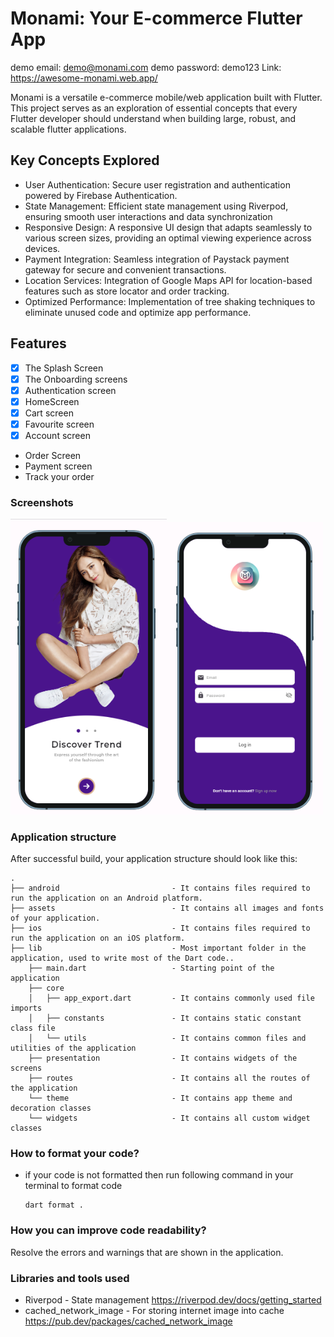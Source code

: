 # Monami: Your E-commerce Flutter App
demo email: demo@monami.com
demo password: demo123
Link: https://awesome-monami.web.app/

Monami is a versatile e-commerce mobile/web application built with Flutter. This project serves as an exploration of essential concepts that every Flutter developer should understand when building large, robust, and scalable flutter applications.

## Key Concepts Explored

- User Authentication: Secure user registration and authentication powered by Firebase Authentication.
- State Management: Efficient state management using Riverpod, ensuring smooth user interactions and data synchronization
- Responsive Design: A responsive UI design that adapts seamlessly to various screen sizes, providing an optimal viewing experience across devices.
- Payment Integration: Seamless integration of Paystack payment gateway for secure and convenient transactions.
- Location Services: Integration of Google Maps API for location-based features such as store locator and order tracking.
- Optimized Performance: Implementation of tree shaking techniques to eliminate unused code and optimize app performance.

## Features

- [x] The Splash Screen
- [x] The Onboarding screens
- [x] Authentication screen
- [x] HomeScreen
- [x] Cart screen
- [x] Favourite screen
- [x] Account screen
- Order Screen
- Payment screen
- Track your order

### Screenshots

<img src="screens/onb.png" width="250"><img src="screens/login.png" width="250">

### Application structure

After successful build, your application structure should look like this:

```
.
├── android                         - It contains files required to run the application on an Android platform.
├── assets                          - It contains all images and fonts of your application.
├── ios                             - It contains files required to run the application on an iOS platform.
├── lib                             - Most important folder in the application, used to write most of the Dart code..
    ├── main.dart                   - Starting point of the application
    ├── core
    │   ├── app_export.dart         - It contains commonly used file imports
    │   ├── constants               - It contains static constant class file
    │   └── utils                   - It contains common files and utilities of the application
    ├── presentation                - It contains widgets of the screens
    ├── routes                      - It contains all the routes of the application
    └── theme                       - It contains app theme and decoration classes
    └── widgets                     - It contains all custom widget classes
```

### How to format your code?

- if your code is not formatted then run following command in your terminal to format code
  ```
  dart format .
  ```

### How you can improve code readability?

Resolve the errors and warnings that are shown in the application.

### Libraries and tools used

- Riverpod - State management
  https://riverpod.dev/docs/getting_started
- cached_network_image - For storing internet image into cache
  https://pub.dev/packages/cached_network_image
